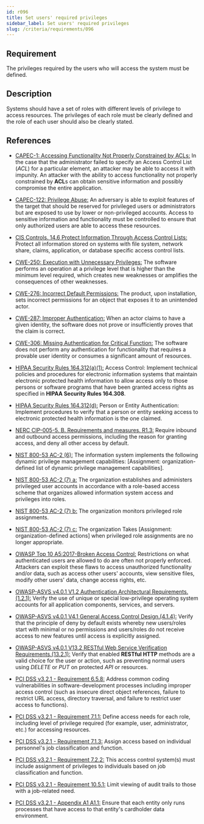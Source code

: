 ```yaml
---
id: r096
title: Set users' required privileges
sidebar_label: Set users' required privileges
slug: /criteria/requirements/096
---
```


## Requirement

The privileges required by the users
who will access the system must be defined.

## Description

Systems should have a set of roles
with different levels of privilege
to access resources.
The privileges of each role
must be clearly defined
and the role of each user
should also be clearly stated.

## References

- [CAPEC-1: Accessing Functionality Not Properly Constrained by ACLs:](http://capec.mitre.org/data/definitions/1.html)
In the case that the administrator failed
to specify an Access Control List (*ACL*)
for a particular element,
an attacker may be able to access it with impunity.
An attacker with the ability to access
functionality not properly constrained by **ACL**s
can obtain sensitive information
and possibly compromise the entire application.

- [CAPEC-122: Privilege Abuse:](http://capec.mitre.org/data/definitions/122.html)
An adversary is able to exploit features
of the target that should be reserved
for privileged users or administrators
but are exposed to use by lower
or non-privileged accounts.
Access to sensitive information and functionality
must be controlled to ensure
that only authorized users
are able to access these resources.

- [CIS Controls. 14.6 Protect Information Through Access Control Lists:](https://www.cisecurity.org/controls/)
Protect all information stored on systems
with file system, network share,
claims, application,
or database specific access control lists.

- [CWE-250: Execution with Unnecessary Privileges:](https://cwe.mitre.org/data/definitions/250.html)
The software performs an operation
at a privilege level that is higher
than the minimum level required,
which creates new weaknesses
or amplifies the consequences
of other weaknesses.

- [CWE-276: Incorrect Default Permissions:](https://cwe.mitre.org/data/definitions/276.html)
The product, upon installation,
sets incorrect permissions for an object
that exposes it to an unintended actor.

- [CWE-287: Improper Authentication:](https://cwe.mitre.org/data/definitions/287.html)
When an actor claims to have a given identity,
the software does not prove
or insufficiently proves that the claim is correct.

- [CWE-306: Missing Authentication for Critical Function:](https://cwe.mitre.org/data/definitions/306.html)
The software does not perform any authentication
for functionality that requires a provable user identity
or consumes a significant amount of resources.

- [HIPAA Security Rules 164.312(a)(1):](https://www.law.cornell.edu/cfr/text/45/164.312)
Access Control:
Implement technical policies and procedures
for electronic information systems
that maintain electronic protected health information
to allow access only to those persons or software programs
that have been granted access rights
as specified in **HIPAA Security Rules 164.308**.

- [HIPAA Security Rules 164.312(d):](https://www.law.cornell.edu/cfr/text/45/164.312)
Person or Entity Authentication:
Implement procedures to verify
that a person or entity
seeking access to electronic protected health information
is the one claimed.

- [NERC CIP-005-5. B. Requirements and measures. R1.3:](https://www.nerc.com/pa/Stand/Reliability%20Standards/CIP-005-5.pdf)
Require inbound and outbound access permissions,
including the reason for granting access,
and deny all other access by default.

- [NIST 800-53 AC-2 (6):](https://nvd.nist.gov/800-53/Rev4/control/AC-2)
The information system implements
the following dynamic privilege management capabilities:
[Assignment: organization-defined list
of dynamic privilege management capabilities].

- [NIST 800-53 AC-2 (7) a:](https://nvd.nist.gov/800-53/Rev4/control/AC-2)
The organization establishes and administers
privileged user accounts
in accordance with a role-based access scheme
that organizes allowed information system access
and privileges into roles.

- [NIST 800-53 AC-2 (7) b:](https://nvd.nist.gov/800-53/Rev4/control/AC-2)
The organization monitors privileged role assignments.

- [NIST 800-53 AC-2 (7) c:](https://nvd.nist.gov/800-53/Rev4/control/AC-2)
The organization Takes [Assignment: organization-defined actions]
when privileged role assignments
are no longer appropriate.

- [OWASP Top 10 A5:2017-Broken Access Control:](https://owasp.org/www-project-top-ten/OWASP_Top_Ten_2017/Top_10-2017_A5-Broken_Access_Control)
Restrictions on what authenticated users
are allowed to do
are often not properly enforced.
Attackers can exploit these flaws
to access unauthorized functionality
and/or data,
such as access other users' accounts,
view sensitive files,
modify other users' data,
change access rights, etc.

- [OWASP-ASVS v4.0.1 V1.2 Authentication Architectural Requirements.(1.2.1):](https://owasp.org/www-pdf-archive/OWASP_Application_Security_Verification_Standard_4.0-en.pdf)
Verify the use of unique or special
low-privilege operating system accounts
for all application components,
services, and servers.

- [OWASP-ASVS v4.0.1 V4.1 General Access Control Design.(4.1.4):](https://owasp.org/www-pdf-archive/OWASP_Application_Security_Verification_Standard_4.0-en.pdf)
Verify that the principle of deny by default
exists whereby new users/roles
start with minimal or no permissions
and users/roles do not receive access
to new features until access
is explicitly assigned.

- [OWASP-ASVS v4.0.1 V13.2 RESTful Web Service Verification Requirements.(13.2.1):](https://owasp.org/www-pdf-archive/OWASP_Application_Security_Verification_Standard_4.0-en.pdf)
Verify that enabled **RESTful HTTP** methods
are a valid choice for the user
or action,
such as preventing normal users
using *DELETE* or *PUT* on protected *API*
or resources.

- [PCI DSS v3.2.1 - Requirement 6.5.8:](https://www.pcisecuritystandards.org/documents/PCI_DSS_v3-2-1.pdf)
Address common coding vulnerabilities
in software-development processes
including improper access control
(such as insecure direct object references,
failure to restrict URL access,
directory traversal,
and failure to restrict user access
to functions).

- [PCI DSS v3.2.1 - Requirement 7.1.1:](https://www.pcisecuritystandards.org/documents/PCI_DSS_v3-2-1.pdf)
Define access needs for each role,
including level of privilege required
(for example, user, administrator, etc.)
for accessing resources.

- [PCI DSS v3.2.1 - Requirement 7.1.3:](https://www.pcisecuritystandards.org/documents/PCI_DSS_v3-2-1.pdf)
Assign access based on individual
personnel's job classification and function.

- [PCI DSS v3.2.1 - Requirement 7.2.2:](https://www.pcisecuritystandards.org/documents/PCI_DSS_v3-2-1.pdf)
This access control system(s)
must include assignment of privileges
to individuals based on job classification
and function.

- [PCI DSS v3.2.1 - Requirement 10.5.1:](https://www.pcisecuritystandards.org/documents/PCI_DSS_v3-2-1.pdf)
Limit viewing of audit trails
to those with a job-related need.

- [PCI DSS v3.2.1 - Appendix A1 A1.1:](https://www.pcisecuritystandards.org/documents/PCI_DSS_v3-2-1.pdf)
Ensure that each entity only runs processes
that have access to that entity's
cardholder data environment.
